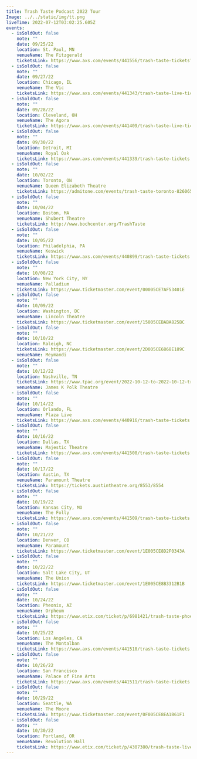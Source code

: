 ```yaml
---
title: Trash Taste Podcast 2022 Tour
Image: ../../static/img/tt.png
liveTime: 2022-07-12T03:02:25.605Z
events:
  - isSoldOut: false
    note: ""
    date: 09/25/22
    location: St. Paul, MN
    venueName: The Fitzgerald
    ticketsLink: https://www.axs.com/events/441556/trash-taste-tickets?skin=fitzgeraldtheater
  - isSoldOut: false
    note: ""
    date: 09/27/22
    location: Chicago, IL
    venueName: The Vic
    ticketsLink: https://www.axs.com/events/441343/trash-taste-live-tickets
  - isSoldOut: false
    note: ""
    date: 09/28/22
    location: Cleveland, OH
    venueName: The Agora
    ticketsLink: https://www.axs.com/events/441409/trash-taste-live-tickets
  - isSoldOut: false
    note: ""
    date: 09/30/22
    location: Detroit, MI
    venueName: Royal Oak
    ticketsLink: https://www.axs.com/events/441339/trash-taste-tickets
  - isSoldOut: false
    note: ""
    date: 10/02/22
    location: Toronto, ON
    venueName: Queen Elizabeth Theatre
    ticketsLink: https://admitone.com/events/trash-taste-toronto-8260658
  - isSoldOut: false
    note: ""
    date: 10/04/22
    location: Boston, MA
    venueName: Shubert Theatre
    ticketsLink: http://www.bochcenter.org/TrashTaste
  - isSoldOut: false
    note: ""
    date: 10/05/22
    location: Philadelphia, PA
    venueName: Keswick
    ticketsLink: https://www.axs.com/events/440899/trash-taste-tickets
  - isSoldOut: false
    note: ""
    date: 10/08/22
    location: New York City, NY
    venueName: Palladium
    ticketsLink: https://www.ticketmaster.com/event/00005CE7AF53401E
  - isSoldOut: false
    note: ""
    date: 10/09/22
    location: Washington, DC
    venueName: Lincoln Theatre
    ticketsLink: https://www.ticketmaster.com/event/15005CEBABA825BC
  - isSoldOut: false
    note: ""
    date: 10/10/22
    location: Raleigh, NC
    ticketsLink: https://www.ticketmaster.com/event/2D005CE6868E189C
    venueName: Meymandi
  - isSoldOut: false
    note: ""
    date: 10/12/22
    location: Nashville, TN
    ticketsLink: https://www.tpac.org/event/2022-10-12-to-2022-10-12-trash-taste
    venueName: James K Polk Theatre
  - isSoldOut: false
    note: ""
    date: 10/14/22
    location: Orlando, FL
    venueName: Plaza Live
    ticketsLink: https://www.axs.com/events/440916/trash-taste-tickets
  - isSoldOut: false
    note: ""
    date: 10/16/22
    location: Dallas, TX
    venueName: Majestic Theatre
    ticketsLink: https://www.axs.com/events/441508/trash-taste-tickets
  - isSoldOut: false
    note: ""
    date: 10/17/22
    location: Austin, TX
    venueName: Paramount Theatre
    ticketsLink: https://tickets.austintheatre.org/8553/8554
  - isSoldOut: false
    note: ""
    date: 10/19/22
    location: Kansas City, MO
    venueName: The Folly
    ticketsLink: https://www.axs.com/events/441509/trash-taste-tickets
  - isSoldOut: false
    note: ""
    date: 10/21/22
    location: Denver, CO
    venueName: Paramount
    ticketsLink: https://www.ticketmaster.com/event/1E005CE8D2F0343A
  - isSoldOut: false
    note: ""
    date: 10/22/22
    location: Salt Lake City, UT
    venueName: The Union
    ticketsLink: https://www.ticketmaster.com/event/1E005CE8B3312B1B
  - isSoldOut: false
    note: ""
    date: 10/24/22
    location: Pheonix, AZ
    venueName: Orpheum
    ticketsLink: https://www.etix.com/ticket/p/6981421/trash-taste-phoenix-orpheum-theatre-phoenix
  - isSoldOut: false
    note: ""
    date: 10/25/22
    location: Los Angeles, CA
    venueName: The Montalban
    ticketsLink: https://www.axs.com/events/441510/trash-taste-tickets
  - isSoldOut: false
    note: ""
    date: 10/26/22
    location: San Francisco
    venueName: Palace of Fine Arts
    ticketsLink: https://www.axs.com/events/441511/trash-taste-tickets
  - isSoldOut: false
    note: ""
    date: 10/29/22
    location: Seattle, WA
    venueName: The Moore
    ticketsLink: https://www.ticketmaster.com/event/0F005CE8EA1B61F1
  - isSoldOut: false
    note: ""
    date: 10/30/22
    location: Portland, OR
    venueName: Revolution Hall
    ticketsLink: https://www.etix.com/ticket/p/4307380/trash-taste-live-portland-revolution-hall
---
```

